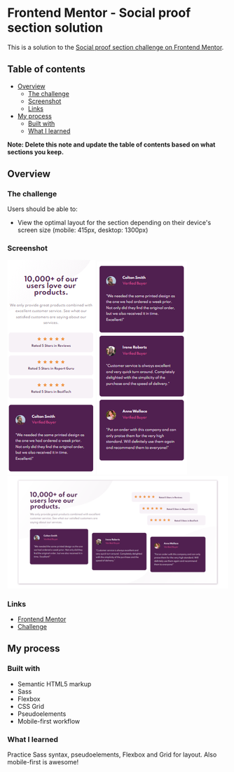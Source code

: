 # Frontend Mentor - Social proof section solution

This is a solution to the [Social proof section challenge on Frontend Mentor](https://www.frontendmentor.io/challenges/social-proof-section-6e0qTv_bA).

## Table of contents

- [Overview](#overview)
  - [The challenge](#the-challenge)
  - [Screenshot](#screenshot)
  - [Links](#links)
- [My process](#my-process)
  - [Built with](#built-with)
  - [What I learned](#what-i-learned)

**Note: Delete this note and update the table of contents based on what sections you keep.**

## Overview

### The challenge

Users should be able to:

- View the optimal layout for the section depending on their device's screen size (mobile: 415px, desktop: 1300px)

### Screenshot

![Mobile layout part 1](./screenshots/mobile1.png)
![Mobile layout part 2](./screenshots/mobile2.png)
![Desktop layout](./screenshots/desktop.png)

### Links

- [Frontend Mentor](https://www.frontendmentor.io)
- [Challenge](https://www.frontendmentor.io/challenges/social-proof-section-6e0qTv_bA)

## My process

### Built with

- Semantic HTML5 markup
- Sass
- Flexbox
- CSS Grid
- Pseudoelements
- Mobile-first workflow

### What I learned

Practice Sass syntax, pseudoelements, Flexbox and Grid for layout.
Also mobile-first is awesome!
